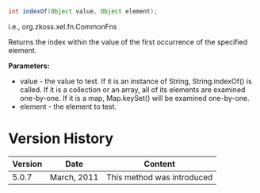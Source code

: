 ```java
int indexOf(Object value, Object element);
```

  
i.e.,
<javadoc method="indexOf(java.lang.Object, java.lang.Object)">org.zkoss.xel.fn.CommonFns</javadoc>

Returns the index within the value of the first occurrence of the
specified element.

**Parameters:**

- value - the value to test. If it is an instance of String,
  String.indexOf() is called. If it is a collection or an array, all of
  its elements are examined one-by-one. If it is a map, Map.keySet()
  will be examined one-by-one.
- element - the element to test.

# Version History

| Version | Date        | Content                    |
|---------|-------------|----------------------------|
| 5.0.7   | March, 2011 | This method was introduced |
